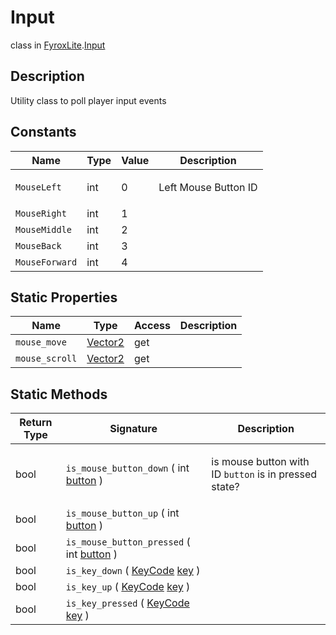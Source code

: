 # Input
class in [FyroxLite](../../scripting_api.md).[Input](../Input.md)

## Description
<p>Utility class to poll player input events</p>

## Constants
| Name | Type | Value | Description |
|---|---|---|---|
| `MouseLeft` | int | 0 | <p>Left Mouse Button ID</p> |
| `MouseRight` | int | 1 |  |
| `MouseMiddle` | int | 2 |  |
| `MouseBack` | int | 3 |  |
| `MouseForward` | int | 4 |  |

## Static Properties
| Name | Type | Access | Description |
|---|---|---|---|
| `mouse_move` | [Vector2](../Math/Vector2.md) | get |  |
| `mouse_scroll` | [Vector2](../Math/Vector2.md) | get |  |

## Static Methods
| Return Type | Signature | Description |
|---|---|---|
| bool | `is_mouse_button_down` ( int <ins>button</ins> ) | <p>is mouse button with ID <code>button</code> is in pressed state?</p> |
| bool | `is_mouse_button_up` ( int <ins>button</ins> ) |  |
| bool | `is_mouse_button_pressed` ( int <ins>button</ins> ) |  |
| bool | `is_key_down` ( [KeyCode](../Input/KeyCode.md) <ins>key</ins> ) |  |
| bool | `is_key_up` ( [KeyCode](../Input/KeyCode.md) <ins>key</ins> ) |  |
| bool | `is_key_pressed` ( [KeyCode](../Input/KeyCode.md) <ins>key</ins> ) |  |
